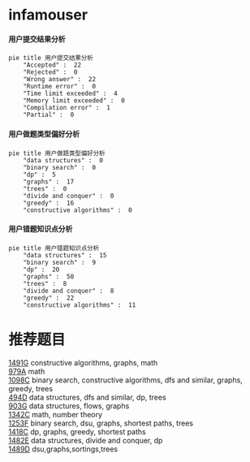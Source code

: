 # infamouser

<!-- tabs:start -->



#### **用户提交结果分析**

```mermaid
pie title 用户提交结果分析
    "Accepted" :  22
    "Rejected" :  0
    "Wrong answer" :  22
    "Runtime error" :  0
    "Time limit exceeded" :  4
    "Memory limit exceeded" :  0
    "Compilation error" :  1
    "Partial" :  0
```

#### **用户做题类型偏好分析**

```mermaid
pie title 用户做题类型偏好分析
    "data structures" :  0
    "binary search" :  0
    "dp" :  5
    "graphs" :  17
    "trees" :  0
    "divide and conquer" :  0
    "greedy" :  16
    "constructive algorithms" :  0
```
#### **用户错题知识点分析**

```mermaid
pie title 用户错题知识点分析
    "data structures" :  15
    "binary search" :  9
    "dp" :  20
    "graphs" :  50
    "trees" :  8
    "divide and conquer" :  8
    "greedy" :  22
    "constructive algorithms" :  11
```



<!-- tabs:end -->
# 推荐题目
[1491G](https://codeforces.com/contest/1491/problem/G)		constructive algorithms,
                        graphs,
                        math		  
[979A](https://codeforces.com/contest/979/problem/A)		math		  
[1098C](https://codeforces.com/contest/1098/problem/C)		binary search,
                        constructive algorithms,
                        dfs and similar,
                        graphs,
                        greedy,
                        trees		  
[494D](https://codeforces.com/contest/494/problem/D)		data structures,
                        dfs and similar,
                        dp,
                        trees		  
[903G](https://codeforces.com/contest/903/problem/G)		data structures,
                        flows,
                        graphs		  
[1342C](https://codeforces.com/contest/1342/problem/C)		math,
                        number theory		  
[1253F](https://codeforces.com/contest/1253/problem/F)		binary search,
                        dsu,
                        graphs,
                        shortest paths,
                        trees		  
[1418C](https://codeforces.com/contest/1418/problem/C)		dp,
                        graphs,
                        greedy,
                        shortest paths		  
[1482E](https://codeforces.com/contest/1482/problem/E)		data structures,
                        divide and conquer,
                        dp		  
[1489D](https://codeforces.com/contest/1489/problem/D)		dsu,graphs,sortings,trees		  
